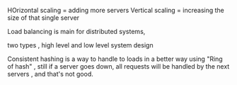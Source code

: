 HOrizontal scaling = adding more servers
Vertical scaling = increasing the size of that single server

Load balancing is main for distributed systems, 


two types , high level and low level system design 


Consistent hashing is a way to handle to loads in a better way using "Ring of hash" , still if a server goes down, all requests will be handled by the next servers , and that's not good.